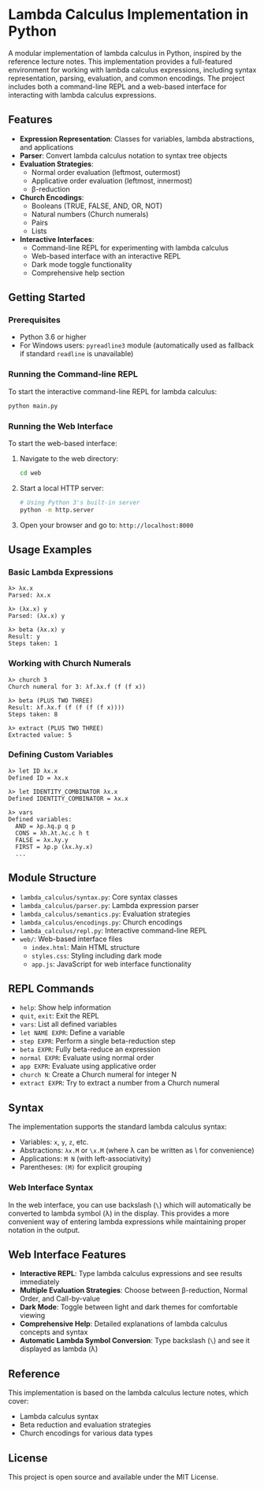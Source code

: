# Lambda Calculus Implementation in Python

A modular implementation of lambda calculus in Python, inspired by the reference lecture notes. This implementation provides a full-featured environment for working with lambda calculus expressions, including syntax representation, parsing, evaluation, and common encodings. The project includes both a command-line REPL and a web-based interface for interacting with lambda calculus expressions.

## Features

- **Expression Representation**: Classes for variables, lambda abstractions, and applications
- **Parser**: Convert lambda calculus notation to syntax tree objects
- **Evaluation Strategies**: 
  - Normal order evaluation (leftmost, outermost)
  - Applicative order evaluation (leftmost, innermost)
  - β-reduction
- **Church Encodings**:
  - Booleans (TRUE, FALSE, AND, OR, NOT)
  - Natural numbers (Church numerals)
  - Pairs
  - Lists
- **Interactive Interfaces**:
  - Command-line REPL for experimenting with lambda calculus
  - Web-based interface with an interactive REPL
  - Dark mode toggle functionality
  - Comprehensive help section

## Getting Started

### Prerequisites

- Python 3.6 or higher
- For Windows users: `pyreadline3` module (automatically used as fallback if standard `readline` is unavailable)

### Running the Command-line REPL

To start the interactive command-line REPL for lambda calculus:

```bash
python main.py
```

### Running the Web Interface

To start the web-based interface:

1. Navigate to the web directory:
   ```bash
   cd web
   ```

2. Start a local HTTP server:
   ```bash
   # Using Python 3's built-in server
   python -m http.server
   ```

3. Open your browser and go to: `http://localhost:8000`

## Usage Examples

### Basic Lambda Expressions

```
λ> λx.x
Parsed: λx.x

λ> (λx.x) y
Parsed: (λx.x) y

λ> beta (λx.x) y
Result: y
Steps taken: 1
```

### Working with Church Numerals

```
λ> church 3
Church numeral for 3: λf.λx.f (f (f x))

λ> beta (PLUS TWO THREE)
Result: λf.λx.f (f (f (f (f x))))
Steps taken: 8

λ> extract (PLUS TWO THREE)
Extracted value: 5
```

### Defining Custom Variables

```
λ> let ID λx.x
Defined ID = λx.x

λ> let IDENTITY_COMBINATOR λx.x
Defined IDENTITY_COMBINATOR = λx.x

λ> vars
Defined variables:
  AND = λp.λq.p q p
  CONS = λh.λt.λc.c h t
  FALSE = λx.λy.y
  FIRST = λp.p (λx.λy.x)
  ...
```

## Module Structure

- `lambda_calculus/syntax.py`: Core syntax classes
- `lambda_calculus/parser.py`: Lambda expression parser
- `lambda_calculus/semantics.py`: Evaluation strategies
- `lambda_calculus/encodings.py`: Church encodings
- `lambda_calculus/repl.py`: Interactive command-line REPL
- `web/`: Web-based interface files
  - `index.html`: Main HTML structure
  - `styles.css`: Styling including dark mode
  - `app.js`: JavaScript for web interface functionality

## REPL Commands

- `help`: Show help information
- `quit`, `exit`: Exit the REPL
- `vars`: List all defined variables
- `let NAME EXPR`: Define a variable
- `step EXPR`: Perform a single beta-reduction step
- `beta EXPR`: Fully beta-reduce an expression
- `normal EXPR`: Evaluate using normal order
- `app EXPR`: Evaluate using applicative order
- `church N`: Create a Church numeral for integer N
- `extract EXPR`: Try to extract a number from a Church numeral

## Syntax

The implementation supports the standard lambda calculus syntax:

- Variables: `x`, `y`, `z`, etc.
- Abstractions: `λx.M` or `\x.M` (where λ can be written as \ for convenience)
- Applications: `M N` (with left-associativity)
- Parentheses: `(M)` for explicit grouping

### Web Interface Syntax

In the web interface, you can use backslash (`\`) which will automatically be converted to lambda symbol (λ) in the display. This provides a more convenient way of entering lambda expressions while maintaining proper notation in the output.

## Web Interface Features

- **Interactive REPL**: Type lambda calculus expressions and see results immediately
- **Multiple Evaluation Strategies**: Choose between β-reduction, Normal Order, and Call-by-value
- **Dark Mode**: Toggle between light and dark themes for comfortable viewing
- **Comprehensive Help**: Detailed explanations of lambda calculus concepts and syntax
- **Automatic Lambda Symbol Conversion**: Type backslash (`\`) and see it displayed as lambda (λ)

## Reference

This implementation is based on the lambda calculus lecture notes, which cover:
- Lambda calculus syntax
- Beta reduction and evaluation strategies
- Church encodings for various data types

## License

This project is open source and available under the MIT License.
